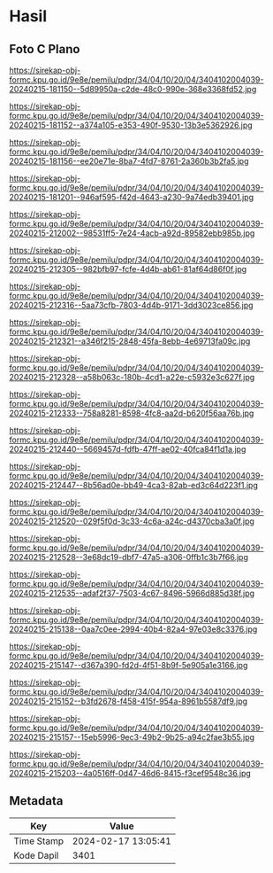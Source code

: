 # Hasil

## Foto C Plano

https://sirekap-obj-formc.kpu.go.id/9e8e/pemilu/pdpr/34/04/10/20/04/3404102004039-20240215-181150--5d89950a-c2de-48c0-990e-368e3368fd52.jpg

https://sirekap-obj-formc.kpu.go.id/9e8e/pemilu/pdpr/34/04/10/20/04/3404102004039-20240215-181152--a374a105-e353-490f-9530-13b3e5362926.jpg

https://sirekap-obj-formc.kpu.go.id/9e8e/pemilu/pdpr/34/04/10/20/04/3404102004039-20240215-181156--ee20e71e-8ba7-4fd7-8761-2a360b3b2fa5.jpg

https://sirekap-obj-formc.kpu.go.id/9e8e/pemilu/pdpr/34/04/10/20/04/3404102004039-20240215-181201--946af595-f42d-4643-a230-9a74edb39401.jpg

https://sirekap-obj-formc.kpu.go.id/9e8e/pemilu/pdpr/34/04/10/20/04/3404102004039-20240215-212002--98531ff5-7e24-4acb-a92d-89582ebb985b.jpg

https://sirekap-obj-formc.kpu.go.id/9e8e/pemilu/pdpr/34/04/10/20/04/3404102004039-20240215-212305--982bfb97-fcfe-4d4b-ab61-81af64d86f0f.jpg

https://sirekap-obj-formc.kpu.go.id/9e8e/pemilu/pdpr/34/04/10/20/04/3404102004039-20240215-212316--5aa73cfb-7803-4d4b-9171-3dd3023ce856.jpg

https://sirekap-obj-formc.kpu.go.id/9e8e/pemilu/pdpr/34/04/10/20/04/3404102004039-20240215-212321--a346f215-2848-45fa-8ebb-4e69713fa09c.jpg

https://sirekap-obj-formc.kpu.go.id/9e8e/pemilu/pdpr/34/04/10/20/04/3404102004039-20240215-212328--a58b063c-180b-4cd1-a22e-c5932e3c627f.jpg

https://sirekap-obj-formc.kpu.go.id/9e8e/pemilu/pdpr/34/04/10/20/04/3404102004039-20240215-212333--758a8281-8598-4fc8-aa2d-b620f56aa76b.jpg

https://sirekap-obj-formc.kpu.go.id/9e8e/pemilu/pdpr/34/04/10/20/04/3404102004039-20240215-212440--5669457d-fdfb-47ff-ae02-40fca84f1d1a.jpg

https://sirekap-obj-formc.kpu.go.id/9e8e/pemilu/pdpr/34/04/10/20/04/3404102004039-20240215-212447--8b56ad0e-bb49-4ca3-82ab-ed3c64d223f1.jpg

https://sirekap-obj-formc.kpu.go.id/9e8e/pemilu/pdpr/34/04/10/20/04/3404102004039-20240215-212520--029f5f0d-3c33-4c6a-a24c-d4370cba3a0f.jpg

https://sirekap-obj-formc.kpu.go.id/9e8e/pemilu/pdpr/34/04/10/20/04/3404102004039-20240215-212528--3e68dc19-dbf7-47a5-a306-0ffb1c3b7f66.jpg

https://sirekap-obj-formc.kpu.go.id/9e8e/pemilu/pdpr/34/04/10/20/04/3404102004039-20240215-212535--adaf2f37-7503-4c67-8496-5966d885d38f.jpg

https://sirekap-obj-formc.kpu.go.id/9e8e/pemilu/pdpr/34/04/10/20/04/3404102004039-20240215-215138--0aa7c0ee-2994-40b4-82a4-97e03e8c3376.jpg

https://sirekap-obj-formc.kpu.go.id/9e8e/pemilu/pdpr/34/04/10/20/04/3404102004039-20240215-215147--d367a390-fd2d-4f51-8b9f-5e905a1e3166.jpg

https://sirekap-obj-formc.kpu.go.id/9e8e/pemilu/pdpr/34/04/10/20/04/3404102004039-20240215-215152--b3fd2678-f458-415f-954a-8961b5587df9.jpg

https://sirekap-obj-formc.kpu.go.id/9e8e/pemilu/pdpr/34/04/10/20/04/3404102004039-20240215-215157--15eb5996-9ec3-49b2-9b25-a94c2fae3b55.jpg

https://sirekap-obj-formc.kpu.go.id/9e8e/pemilu/pdpr/34/04/10/20/04/3404102004039-20240215-215203--4a0516ff-0d47-46d6-8415-f3cef9548c36.jpg


## Metadata

| Key        | Value               |
| ---------- | ------------------- |
| Time Stamp | 2024-02-17 13:05:41 |
| Kode Dapil | 3401                |




